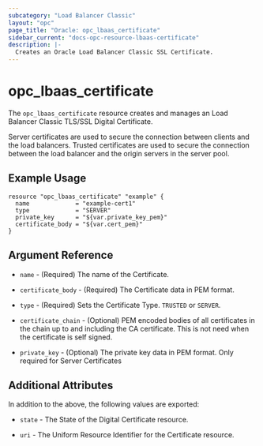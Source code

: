 ```yaml
---
subcategory: "Load Balancer Classic"
layout: "opc"
page_title: "Oracle: opc_lbaas_certificate"
sidebar_current: "docs-opc-resource-lbaas-certificate"
description: |-
  Creates an Oracle Load Balancer Classic SSL Certificate.
---
```


# opc\_lbaas\_certificate

The `opc_lbaas_certificate` resource creates and manages an Load Balancer Classic TLS/SSL Digital Certificate.

Server certificates are used to secure the connection between clients and the load balancers. Trusted certificates are used to secure the connection between the load balancer and the origin servers in the server pool.

## Example Usage

```hcl
resource "opc_lbaas_certificate" "example" {
  name             = "example-cert1"
  type             = "SERVER"
  private_key      = "${var.private_key_pem}"
  certificate_body = "${var.cert_pem}"
}
```

## Argument Reference

* `name` - (Required) The name of the Certificate.

* `certificate_body` - (Required) The Certificate data in PEM format.

* `type` - (Required) Sets the Certificate Type. `TRUSTED` or `SERVER`.

* `certificate_chain` - (Optional) PEM encoded bodies of all certificates in the chain up to and including the CA certificate. This is not need when the certificate is self signed.

* `private_key` - (Optional) The private key data in PEM format. Only required for Server Certificates



## Additional Attributes

In addition to the above, the following values are exported:

* `state` - The State of the Digital Certificate resource.

* `uri` - The Uniform Resource Identifier for the Certificate resource.

